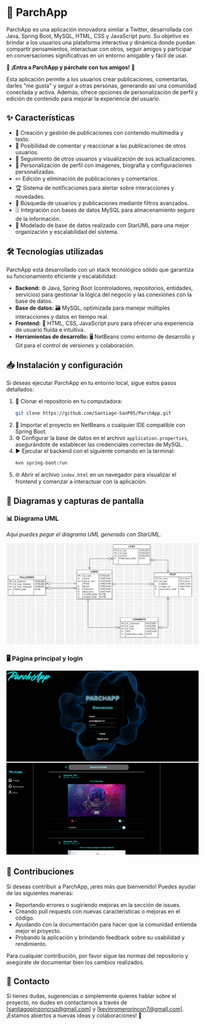 # 🚀 ParchApp

ParchApp es una aplicación innovadora similar a Twitter, desarrollada con Java, Spring Boot, MySQL, HTML, CSS y JavaScript puro. Su objetivo es brindar a los usuarios una plataforma interactiva y dinámica donde puedan compartir pensamientos, interactuar con otros, seguir amigos y participar en conversaciones significativas en un entorno amigable y fácil de usar.

💬 **¡Entra a ParchApp y párchate con tus amigos!** 🎉

Esta aplicación permite a los usuarios crear publicaciones, comentarlas, darles "me gusta" y seguir a otras personas, generando así una comunidad conectada y activa. Además, ofrece opciones de personalización de perfil y edición de contenido para mejorar la experiencia del usuario.

## ✨ Características
- 📢 Creación y gestión de publicaciones con contenido multimedia y texto.
- 💬 Posibilidad de comentar y reaccionar a las publicaciones de otros usuarios.
- 👥 Seguimiento de otros usuarios y visualización de sus actualizaciones.
- 🎨 Personalización de perfil con imágenes, biografía y configuraciones personalizadas.
- ✏️ Edición y eliminación de publicaciones y comentarios.
- 🏆 Sistema de notificaciones para alertar sobre interacciones y novedades.
- 🔎 Búsqueda de usuarios y publicaciones mediante filtros avanzados.
- 🗄️ Integración con bases de datos MySQL para almacenamiento seguro de la información.
- 📌 Modelado de base de datos realizado con StarUML para una mejor organización y escalabilidad del sistema.

## 🛠️ Tecnologías utilizadas
ParchApp está desarrollado con un stack tecnológico sólido que garantiza su funcionamiento eficiente y escalabilidad:

- **Backend:** ⚙️ Java, Spring Boot (controladores, repositorios, entidades, servicios) para gestionar la lógica del negocio y las conexiones con la base de datos.
- **Base de datos:** 🗃️ MySQL, optimizada para manejar múltiples interacciones y datos en tiempo real.
- **Frontend:** 🎨 HTML, CSS, JavaScript puro para ofrecer una experiencia de usuario fluida e intuitiva.
- **Herramientas de desarrollo:** 🖥️ NetBeans como entorno de desarrollo y Git para el control de versiones y colaboración.

## 📥 Instalación y configuración
Si deseas ejecutar ParchApp en tu entorno local, sigue estos pasos detallados:

1. 📌 Clonar el repositorio en tu computadora:
   ```sh
   git clone https://github.com/Santiago-SanP05/ParchApp.git
   ```
2. 📂 Importar el proyecto en NetBeans o cualquier IDE compatible con Spring Boot.
3. ⚙️ Configurar la base de datos en el archivo `application.properties`, asegurándote de establecer las credenciales correctas de MySQL.
4. ▶️ Ejecutar el backend con el siguiente comando en la terminal:
   ```sh
   mvn spring-boot:run
   ```
5. 🌐 Abrir el archivo `index.html` en un navegador para visualizar el frontend y comenzar a interactuar con la aplicación.

## 📌 Diagramas y capturas de pantalla
### 📊 Diagrama UML
_Aquí puedes pegar el diagrama UML generado con StarUML._

![Diagrama UML](/ParchApp%20E-R.png)

### 🖥️ Página principal y login

![Lofin de la Página](/Images/login.png)
![Página Principal](/Images/inicio.png)

## 🤝 Contribuciones
Si deseas contribuir a ParchApp, ¡eres más que bienvenido! Puedes ayudar de las siguientes maneras:

- Reportando errores o sugiriendo mejoras en la sección de issues.
- Creando pull requests con nuevas características o mejoras en el código.
- Ayudando con la documentación para hacer que la comunidad entienda mejor el proyecto.
- Probando la aplicación y brindando feedback sobre su usabilidad y rendimiento.

Para cualquier contribución, por favor sigue las normas del repositorio y asegúrate de documentar bien los cambios realizados.

## 📧 Contacto
Si tienes dudas, sugerencias o simplemente quieres hablar sobre el proyecto, no dudes en contactarnos a través de [santiagopinzoncruz@gmail.com] y [kevinromerorincon7@gmail.com]. ¡Estamos abiertos a nuevas ideas y colaboraciones! 🚀

